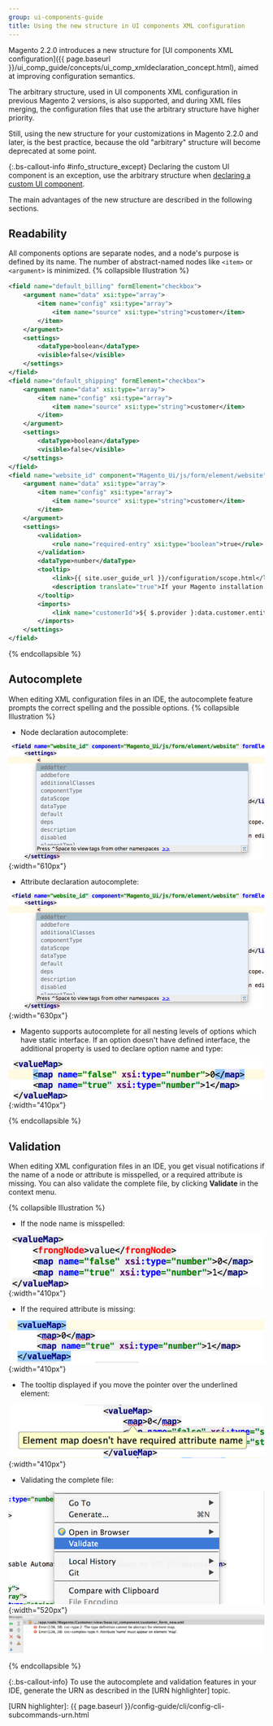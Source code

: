 ```yaml
---
group: ui-components-guide
title: Using the new structure in UI components XML configuration
---
```


Magento 2.2.0 introduces a new structure for [UI components XML configuration]({{ page.baseurl }}/ui_comp_guide/concepts/ui_comp_xmldeclaration_concept.html), aimed at improving configuration semantics.

The arbitrary structure, used in UI components XML configuration in previous Magento 2 versions, is also supported, and during XML files merging, the configuration files that use the arbitrary structure have higher priority.

Still, using the new structure for your customizations in Magento 2.2.0 and later, is the best practice, because the old "arbitrary" structure will become deprecated at some point.

{:.bs-callout-info #info_structure_except}
Declaring the custom UI component is an exception, use the arbitrary structure when [declaring a custom UI component].

The main advantages of the new structure are described in the following sections.

## Readability

All components options are separate nodes, and a node's purpose is defined by its name. The number of abstract-named nodes like `<item>` or `<argument>` is minimized.
{% collapsible Illustration %}
```xml
<field name="default_billing" formElement="checkbox">
    <argument name="data" xsi:type="array">
        <item name="config" xsi:type="array">
            <item name="source" xsi:type="string">customer</item>
        </item>
    </argument>
    <settings>
        <dataType>boolean</dataType>
        <visible>false</visible>
    </settings>
</field>
<field name="default_shipping" formElement="checkbox">
    <argument name="data" xsi:type="array">
        <item name="config" xsi:type="array">
            <item name="source" xsi:type="string">customer</item>
        </item>
    </argument>
    <settings>
        <dataType>boolean</dataType>
        <visible>false</visible>
    </settings>
</field>
<field name="website_id" component="Magento_Ui/js/form/element/website" formElement="select">
    <argument name="data" xsi:type="array">
        <item name="config" xsi:type="array">
            <item name="source" xsi:type="string">customer</item>
        </item>
    </argument>
    <settings>
        <validation>
            <rule name="required-entry" xsi:type="boolean">true</rule>
        </validation>
        <dataType>number</dataType>
        <tooltip>
            <link>{{ site.user_guide_url }}/configuration/scope.html</link>
            <description translate="true">If your Magento installation has multiple websites, you can edit the scope to associate the customer with a specific site.</description>
        </tooltip>
        <imports>
            <link name="customerId">${ $.provider }:data.customer.entity_id</link>
        </imports>
    </settings>
</field>
```
{% endcollapsible %}

## Autocomplete

When editing XML configuration files in an IDE, the autocomplete feature prompts the correct spelling and the possible options.
{% collapsible Illustration %}

*  Node declaration autocomplete:

![node declaration autocomplete](../../_images/ui-components/autocomplete1.png){:width="610px"}

*  Attribute declaration autocomplete:

![Attribute declaration autocomplete](../../_images/ui-components/autocomplete1.png){:width="630px"}

*  Magento supports autocomplete for all nesting levels of options which have static interface. If an option doesn't have defined interface, the additional property is used to declare option name and type:

![no defined interface](../../_images/ui-components/no_type.png){:width="410px"}

{% endcollapsible %}

## Validation

When editing XML configuration files in an IDE, you get visual notifications if the name of a node or attribute is misspelled, or a required attribute is missing. You can also validate the complete file, by clicking **Validate** in the context menu.

{% collapsible Illustration %}

*  If the node name is misspelled:

![first_way_ui_components_declaration](../../_images/ui-components/validation1.png){:width="410px"}

*  If the required attribute is missing:

![first_way_ui_components_declaration](../../_images/ui-components/validation2.png){:width="410px"}

*  The tooltip displayed if you move the pointer over the underlined element:

![first_way_ui_components_declaration](../../_images/ui-components/validation3.png){:width="410px"}

*  Validating the complete file:

![first_way_ui_components_declaration](../../_images/ui-components/validation_file.png){:width="520px"}
![first_way_ui_components_declaration](../../_images/ui-components/validation_messages.png)

{% endcollapsible %}

{:.bs-callout-info}
To use the autocomplete and validation features in your IDE, generate the URN as described in the [URN highlighter] topic.

<!--Link Declarations -->

[declaring a custom UI component]: {{page.baseurl}}/ui_comp_guide/howto/new_component_declaration.html
[URN highlighter]: {{ page.baseurl }}/config-guide/cli/config-cli-subcommands-urn.html

